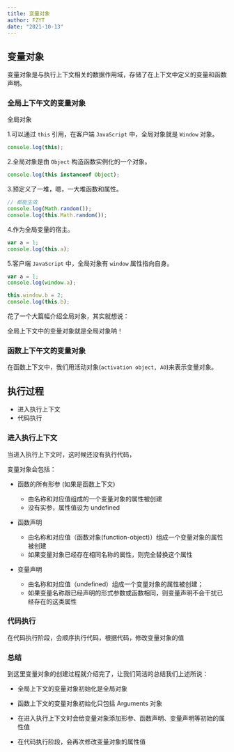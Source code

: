 ```yaml
---
title: 变量对象
author: FZYT
date: "2021-10-13"
---
```


## 变量对象

变量对象是与执行上下文相关的数据作用域，存储了在上下文中定义的变量和函数声明。

### 全局上下午文的变量对象

全局对象

1.可以通过 `this` 引用，在客户端 `JavaScript` 中，全局对象就是 `Window` 对象。

```javascript
console.log(this);
```

2.全局对象是由 `Object` 构造函数实例化的一个对象。

```javascript
console.log(this instanceof Object);
```

3.预定义了一堆，嗯，一大堆函数和属性。

```javascript
// 都能生效
console.log(Math.random());
console.log(this.Math.random());
```

4.作为全局变量的宿主。

```javascript
var a = 1;
console.log(this.a);
```

5.客户端 `JavaScript` 中，全局对象有 `window` 属性指向自身。

```javascript
var a = 1;
console.log(window.a);

this.window.b = 2;
console.log(this.b);
```

花了一个大篇幅介绍全局对象，其实就想说：

全局上下文中的变量对象就是全局对象呐！

### 函数上下午文的变量对象

在函数上下文中，我们用活动对象(`activation object, AO`)来表示变量对象。

## 执行过程

- 进入执行上下文
- 代码执行

### 进入执行上下文

当进入执行上下文时，这时候还没有执行代码，

变量对象会包括：

- 函数的所有形参 (如果是函数上下文)

  - 由名称和对应值组成的一个变量对象的属性被创建
  - 没有实参，属性值设为 undefined

- 函数声明

  - 由名称和对应值（函数对象(function-object)）组成一个变量对象的属性被创建
  - 如果变量对象已经存在相同名称的属性，则完全替换这个属性

- 变量声明

  - 由名称和对应值（undefined）组成一个变量对象的属性被创建；
  - 如果变量名称跟已经声明的形式参数或函数相同，则变量声明不会干扰已经存在的这类属性

### 代码执行

在代码执行阶段，会顺序执行代码，根据代码，修改变量对象的值

### 总结

到这里变量对象的创建过程就介绍完了，让我们简洁的总结我们上述所说：

- 全局上下文的变量对象初始化是全局对象

- 函数上下文的变量对象初始化只包括 Arguments 对象

- 在进入执行上下文时会给变量对象添加形参、函数声明、变量声明等初始的属性值

- 在代码执行阶段，会再次修改变量对象的属性值

<Vssue :title="$title" />
